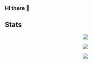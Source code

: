 ### Hi there 👋

<!--
**eanorambuena/eanorambuena** is a ✨ _special_ ✨ repository because its `README.md` (this file) appears on your GitHub profile.

Here are some ideas to get you started:

- 🔭 I’m currently working on ...
- 🌱 I’m currently learning ...
- 👯 I’m looking to collaborate on ...
- 🤔 I’m looking for help with ...
- 💬 Ask me about ...
- 📫 How to reach me: ...
- 😄 Pronouns: ...
- ⚡ Fun fact: ...
-->


## Stats
<p align="center">
  <a href="https://github.com/anuraghazra/github-readme-stats">
  <img src="https://github-readme-stats.vercel.app/api?username=eanorambuena&show_icons=true&theme=cobalt&hide=[%22contribs%22]" />
</a>
</p>
<p align="center">
  <a href = "https://github.com/anuraghazra/github-readme-stats">
  <img src = "https://github-readme-stats.vercel.app/api/top-langs/?username=eanorambuena&layout=compact">
</p>
<p align="center">
    <img src="https://profile-counter.glitch.me/eanorambuena/count.svg" />
</p>
